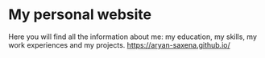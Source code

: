 # My personal website
Here you will find all the information about me: my education, my skills, my work experiences and my projects.
https://aryan-saxena.github.io/
